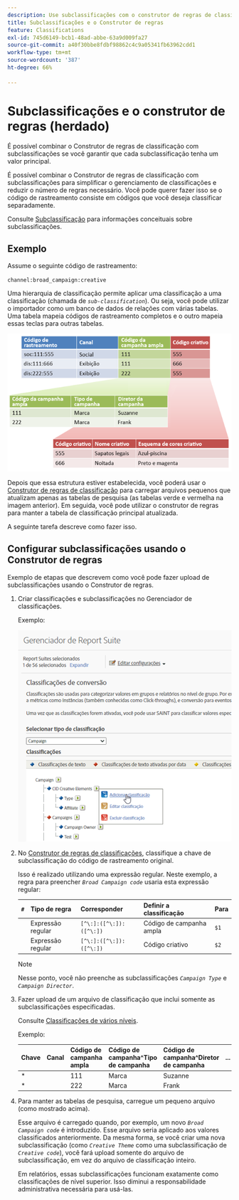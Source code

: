 ```yaml
---
description: Use subclassificações com o construtor de regras de classificação.
title: Subclassificações e o Construtor de regras
feature: Classifications
exl-id: 745d6149-bcb1-48ad-abbe-63a9d009fa27
source-git-commit: a40f30bbe8fdbf98862c4c9a05341fb63962cdd1
workflow-type: tm+mt
source-wordcount: '387'
ht-degree: 66%

---
```


# Subclassificações e o construtor de regras (herdado)

É possível combinar o Construtor de regras de classificação com subclassificações se você garantir que cada subclassificação tenha um valor principal.

É possível combinar o Construtor de regras de classificação com subclassificações para simplificar o gerenciamento de classificações e reduzir o número de regras necessário. Você pode querer fazer isso se o código de rastreamento consiste em códigos que você deseja classificar separadamente.

Consulte [Subclassificação](/help/components/classifications/importer/subclassifications.md) para informações conceituais sobre subclassificações.

## Exemplo

Assume o seguinte código de rastreamento:

`channel:broad_campaign:creative`

Uma hierarquia de classificação permite aplicar uma classificação a uma classificação (chamada de *`sub-classification`*). Ou seja, você pode utilizar o importador como um banco de dados de relações com várias tabelas. Uma tabela mapeia códigos de rastreamento completos e o outro mapeia essas teclas para outras tabelas.

![](assets/sub_class_table.png)

Depois que essa estrutura estiver estabelecida, você poderá usar o [Construtor de regras de classificação](/help/components/classifications/crb/classification-rule-builder.md) para carregar arquivos pequenos que atualizam apenas as tabelas de pesquisa (as tabelas verde e vermelha na imagem anterior). Em seguida, você pode utilizar o construtor de regras para manter a tabela de classificação principal atualizada.

A seguinte tarefa descreve como fazer isso.

## Configurar subclassificações usando o Construtor de regras

Exemplo de etapas que descrevem como você pode fazer upload de subclassificações usando o Construtor de regras.

1. Criar classificações e subclassificações no Gerenciador de classificações.

   Exemplo:

   ![Informações da etapa](/help/admin/admin/assets/sub_class_create.png)

1. No [Construtor de regras de classificações](/help/components/classifications/crb/classification-rule-builder.md), classifique a chave de subclassificação do código de rastreamento original.

   Isso é realizado utilizando uma expressão regular. Neste exemplo, a regra para preencher *`Broad Campaign code`* usaria esta expressão regular:

   | `#` | Tipo de regra | Corresponder | Definir a classificação | Para |
   |---|---|---|---|---|
   |   | Expressão regular | `[^\:]:([^\:]):([^\:])` | Código de campanha ampla | `$1` |
   |   | Expressão regular | `[^\:]:([^\:]):([^\:])` | Código criativo | `$2` |

   >[!NOTE]
   >
   >Nesse ponto, você não preenche as subclassificações *`Campaign Type`* e *`Campaign Director`*.

1. Fazer upload de um arquivo de classificação que inclui somente as subclassificações especificadas.

   Consulte [Classificações de vários níveis](/help/components/classifications/importer/subclassifications.md).

   Exemplo:

   | Chave | Canal | Código de campanha ampla | Código de campanha&Hat;Tipo de campanha | Código de campanha&Hat;Diretor de campanha | ... |
   |---|---|---|---|---|---|
   | &#42; |  | 111 | Marca | Suzanne |  |
   | &#42; |  | 222 | Marca | Frank |  |

1. Para manter as tabelas de pesquisa, carregue um pequeno arquivo (como mostrado acima).

   Esse arquivo é carregado quando, por exemplo, um novo *`Broad Campaign code`* é introduzido. Esse arquivo seria aplicado aos valores classificados anteriormente. Da mesma forma, se você criar uma nova subclassificação (como *`Creative Theme`* como uma subclassificação de *`Creative code`*), você fará upload somente do arquivo de subclassificação, em vez do arquivo de classificação inteiro.

   Em relatórios, essas subclassificações funcionam exatamente como classificações de nível superior. Isso diminui a responsabilidade administrativa necessária para usá-las.
